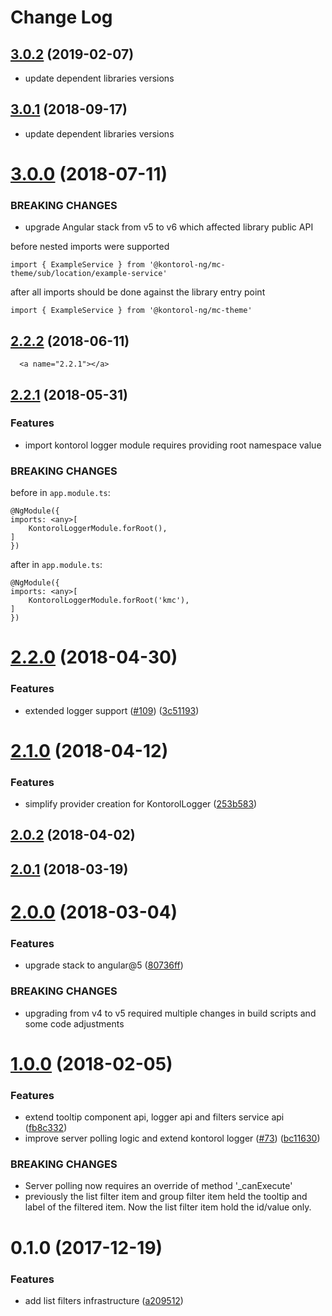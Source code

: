 # Change Log
<a name="3.0.2"></a>
## [3.0.2](https://github.com/kontorol/kontorol-ng/compare/@kontorol-ng/kontorol-logger@3.0.1...3.0.2) (2019-02-07)

* update dependent libraries versions


<a name="3.0.1"></a>
## [3.0.1](https://github.com/kontorol/kontorol-ng/compare/@kontorol-ng/kontorol-logger@3.0.0...3.0.1) (2018-09-17)

* update dependent libraries versions


<a name="3.0.0"></a>
# [3.0.0](https://github.com/kontorol/kontorol-ng/compare/@kontorol-ng/kontorol-logger@2.2.2...3.0.0) (2018-07-11)

### BREAKING CHANGES

* upgrade Angular stack from v5 to v6 which affected library public API

before
nested imports were supported
```
import { ExampleService } from '@kontorol-ng/mc-theme/sub/location/example-service'
```

after
all imports should be done against the library entry point
```
import { ExampleService } from '@kontorol-ng/mc-theme'
```



<a name="2.2.2"></a>
## [2.2.2](https://github.com/kontorol/kontorol-ng/compare/@kontorol-ng/kontorol-logger@2.2.1...@kontorol-ng/kontorol-logger@2.2.2) (2018-06-11)




      <a name="2.2.1"></a>
## [2.2.1](https://github.com/kontorol/kontorol-ng/compare/@kontorol-ng/kontorol-logger@2.2.0...@kontorol-ng/kontorol-logger@2.2.1) (2018-05-31)

### Features
* import kontorol logger module requires providing root namespace value

### BREAKING CHANGES

before in `app.module.ts`:
```
@NgModule({
imports: <any>[
    KontorolLoggerModule.forRoot(),
]
})
```

after in `app.module.ts`:
```
@NgModule({
imports: <any>[
    KontorolLoggerModule.forRoot('kmc'),
]
})
```


<a name="2.2.0"></a>
# [2.2.0](https://github.com/kontorol/kontorol-ng/compare/@kontorol-ng/kontorol-logger@2.1.0...@kontorol-ng/kontorol-logger@2.2.0) (2018-04-30)


### Features

* extended logger support ([#109](https://github.com/kontorol/kontorol-ng/issues/109)) ([3c51193](https://github.com/kontorol/kontorol-ng/commit/3c51193))




<a name="2.1.0"></a>
# [2.1.0](https://github.com/kontorol/kontorol-ng/compare/@kontorol-ng/kontorol-logger@2.0.2...@kontorol-ng/kontorol-logger@2.1.0) (2018-04-12)


### Features

* simplify provider creation for KontorolLogger ([253b583](https://github.com/kontorol/kontorol-ng/commit/253b583))




<a name="2.0.2"></a>
## [2.0.2](https://github.com/kontorol/kontorol-ng/compare/@kontorol-ng/kontorol-logger@2.0.1...@kontorol-ng/kontorol-logger@2.0.2) (2018-04-02)




<a name="2.0.1"></a>
## [2.0.1](https://github.com/kontorol/kontorol-ng/compare/@kontorol-ng/kontorol-logger@2.0.0...@kontorol-ng/kontorol-logger@2.0.1) (2018-03-19)




<a name="2.0.0"></a>
# [2.0.0](https://github.com/kontorol/kontorol-ng/compare/@kontorol-ng/kontorol-logger@1.0.0...@kontorol-ng/kontorol-logger@2.0.0) (2018-03-04)


### Features

* upgrade stack to angular@5 ([80736ff](https://github.com/kontorol/kontorol-ng/commit/80736ff))


### BREAKING CHANGES

* upgrading from v4 to v5 required multiple changes in build scripts and some code adjustments




<a name="1.0.0"></a>
# [1.0.0](https://github.com/kontorol/kontorol-ng/compare/@kontorol-ng/kontorol-logger@0.1.0...@kontorol-ng/kontorol-logger@1.0.0) (2018-02-05)


### Features

* extend tooltip component api, logger api and filters service api ([fb8c332](https://github.com/kontorol/kontorol-ng/commit/fb8c332))
* improve server polling logic and extend kontorol logger ([#73](https://github.com/kontorol/kontorol-ng/issues/73)) ([bc11630](https://github.com/kontorol/kontorol-ng/commit/bc11630))


### BREAKING CHANGES

* Server polling now requires an override of method '_canExecute'
* previously the list filter item and group filter item held the tooltip and label of the filtered item. Now the list filter item hold the id/value only.




<a name="0.1.0"></a>
# 0.1.0 (2017-12-19)


### Features

* add list filters infrastructure ([a209512](https://github.com/kontorol/kontorol-ng/commit/a209512))

